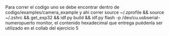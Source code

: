 Para correr el codigo uno se debe encontrar dentro de codigo/examples/camera_example y ahi correr source ~/.zprofile && source ~/.zshrc && get_esp32 && idf.py build && idf.py flash -p /dev/cu.usbserial-numeropuerto monitor, el contenido hexadecimal que entrega puédenla ser utilizado en el collab del ejercicio 5


